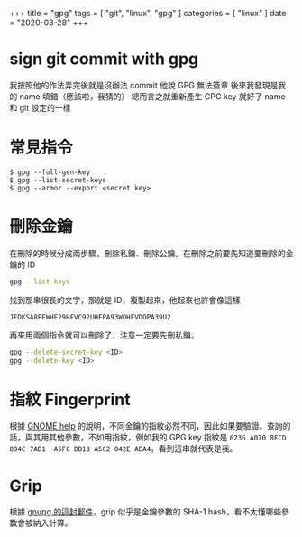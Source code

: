 +++
title = "gpg"
tags = [ "git", "linux", "gpg" ]
categories = [ "linux" ]
date = "2020-03-28"
+++

# sign git commit with gpg
我按照他的作法弄完後就是沒辦法 commit
他說 GPG 無法簽章
後來我發現是我的 name 填錯（應該啦，我猜的）
總而言之就重新產生 GPG key 就好了
name 和 git 設定的一樣

# 常見指令
```
$ gpg --full-gen-key
$ gpg --list-secret-keys
$ gpg --armor --export <secret key>
```

# 刪除金鑰
在刪除的時候分成兩步驟，刪除私鑰、刪除公鑰。在刪除之前要先知道要刪除的金鑰的 ID
```bash
gpg --list-keys
```

找到那串很長的文字，那就是 ID，複製起來，他起來也許會像這樣
```
JFDKSA8FEWHE29HFVC92UHFPA93WOHFVDOPA39U2
```

再來用兩個指令就可以刪除了，注意一定要先刪私鑰。
```bash
gpg --delete-secret-key <ID>
gpg --delete-key <ID>
```

# 指紋 Fingerprint
根據 [GNOME help](https://help.gnome.org/users/seahorse/stable/misc-key-fingerprint.html.en) 的說明，不同金鑰的指紋必然不同，因此如果要驗證、查詢的話，與其用其他參數，不如用指紋，例如我的 GPG key 指紋是 `6236 A070 8FCD 894C 7AD1  A5FC DB13 A5C2 042E AEA4`，看到這串就代表是我。  

# Grip
根據 [gnupg 的這封郵件](https://lists.gnupg.org/pipermail/gcrypt-devel/2013-June/002205.html)，grip 似乎是金鑰參數的 SHA-1 hash，看不太懂哪些參數會被納入計算。

